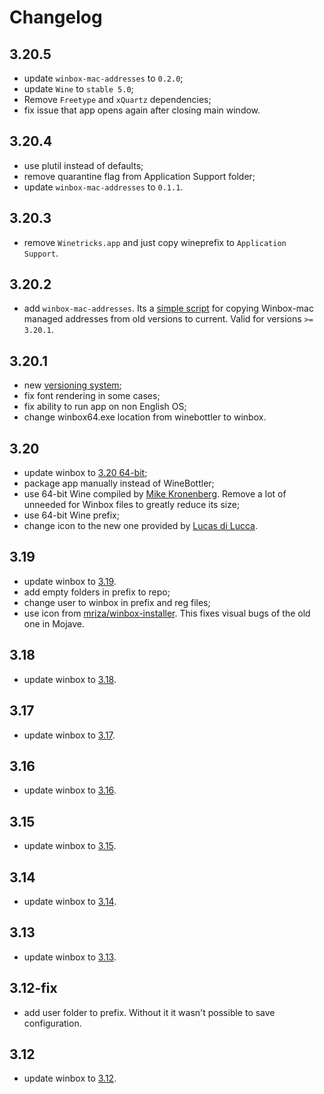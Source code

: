 # Changelog

## 3.20.5

- update `winbox-mac-addresses` to `0.2.0`;
- update `Wine` to `stable 5.0`;
- Remove `Freetype` and `xQuartz` dependencies;
- fix issue that app opens again after closing main window.

## 3.20.4

- use plutil instead of defaults;
- remove quarantine flag from Application Support folder;
- update `winbox-mac-addresses` to `0.1.1`.

## 3.20.3

- remove `Winetricks.app` and just copy wineprefix to `Application Support`.

## 3.20.2

- add `winbox-mac-addresses`. Its a [simple script](https://github.com/nrlquaker/winbox-mac-addresses) for copying Winbox-mac managed addresses from old versions to current. Valid for versions `>= 3.20.1`.

## 3.20.1

- new [versioning system](VERSIONING.md);
- fix font rendering in some cases;
- fix ability to run app on non English OS;
- change winbox64.exe location from winebottler to winbox.

## 3.20

- update winbox to [3.20 64-bit](https://download.mikrotik.com/winbox/3.20/winbox64.exe);
- package app manually instead of WineBottler;
- use 64-bit Wine compiled by [Mike Kronenberg](http://winebottler.kronenberg.org/specifications). Remove a lot of unneeded for Winbox files to greatly reduce its size;
- use 64-bit Wine prefix;
- change icon to the new one provided by [Lucas di Lucca](https://github.com/luccaccine).

## 3.19

- update winbox to [3.19](https://download2.mikrotik.com/routeros/winbox/3.19/winbox.exe).
- add empty folders in prefix to repo;
- change user to winbox in prefix and reg files;
- use icon from [mriza/winbox-installer](https://github.com/mriza/winbox-installer/tree/master/icons). This fixes visual bugs of the old one in Mojave.

## 3.18

- update winbox to [3.18](https://download2.mikrotik.com/routeros/winbox/3.18/winbox.exe).

## 3.17

- update winbox to [3.17](https://download2.mikrotik.com/routeros/winbox/3.17/winbox.exe).

## 3.16

- update winbox to [3.16](https://download2.mikrotik.com/routeros/winbox/3.16/winbox.exe).

## 3.15

- update winbox to [3.15](https://download2.mikrotik.com/routeros/winbox/3.15/winbox.exe).

## 3.14

- update winbox to [3.14](https://download2.mikrotik.com/routeros/winbox/3.14/winbox.exe).

## 3.13

- update winbox to [3.13](https://download2.mikrotik.com/routeros/winbox/3.13/winbox.exe).

## 3.12-fix

- add user folder to prefix. Without it it wasn't possible to save configuration.

## 3.12

- update winbox to [3.12](https://download2.mikrotik.com/routeros/winbox/3.12/winbox.exe).

